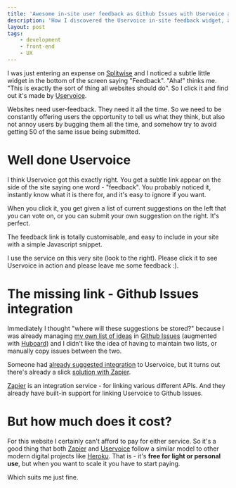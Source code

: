 ```yaml
---
title: 'Awesome in-site user feedback as Github Issues with Uservoice and Zapier'
description: 'How I discovered the Uservoice in-site feedback widget, and integrated it with Github Issues using Zapier'
layout: post
tags:
    - development
    - front-end
    - UX
---
```


I was just entering an expense on [Splitwise](http://splitwise.com/)
and I noticed a subtle little widget in the bottom of the screen saying "Feedback".
"Aha!" thinks me. "This is exactly the sort of thing all websites should do".
So I click it and find out it's made by [Uservoice](https://Uservoice.com/).

Websites need user-feedback. They need it all the time.
So we need to be constantly offering users the opportunity to tell us what they think,
but also not annoy users by bugging them all the time,
and somehow try to avoid getting 50 of the same issue being submitted.

Well done Uservoice
===

I think Uservoice got this exactly right.
You get a subtle link appear on the side of the site saying one word - "feedback".
You probably noticed it, instantly know what it is there for, and it's easy to ignore if you want.

When you click it, you get given a list of current suggestions on the left that you can vote on,
or you can submit your own suggestion on the right. It's perfect.

The feedback link is totally customisable, and easy to include in your site with a simple Javascript snippet.

I use the service on this very site (look to the right).
Please click it to see Uservoice in action and please leave me some feedback :).

The missing link - Github Issues integration
===

Immediately I thought "where will these suggestions be stored?"
because I was already managing [my own list of ideas](https://github.com/nottrobin/nottrobin.github.com/issues) in
[Github Issues](https://github.com/blog/831-issues-2-0-the-next-generation) (augmented with [Huboard](http://huboard.com/))
and I didn't like the idea of having to maintain two lists, or manually copy issues between the two.

Someone had [already suggested integration](http://feedback.Uservoice.com/forums/1-general-feedback/suggestions/2967034-integrate-with-github-s-issue-tracking)
to Uservoice, but it turns out there's already a slick [solution with Zapier](https://zapier.com/zapbook/github/Uservoice/).

[Zapier](https://zapier.com/) is an integration service - for linking various different APIs.
And they already have built-in support for linking Uservoice to Github Issues.

But how much does it cost?
===

For this website I certainly can't afford to pay for either service.
So it's a good thing that both [Zapier](https://zapier.com/app/settings/plans) and [Uservoice](https://www.uservoice.com/plans/)
follow a  similar model to other modern digital projects like [Heroku](http://heroku.com/).
That is - it's **free for light or personal use**, but when you want to scale it you have to start paying.

Which suits me just fine.
